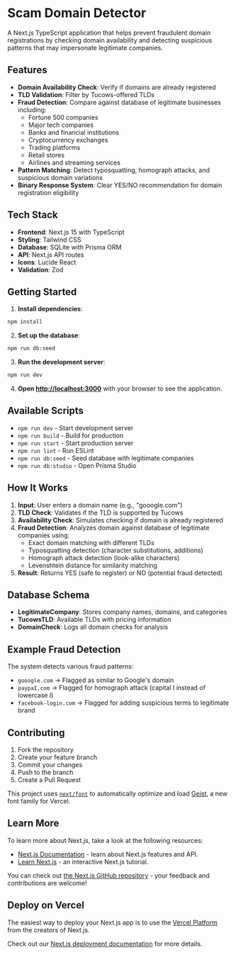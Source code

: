 # Scam Domain Detector

A Next.js TypeScript application that helps prevent fraudulent domain registrations by checking domain availability and detecting suspicious patterns that may impersonate legitimate companies.

## Features

- **Domain Availability Check**: Verify if domains are already registered
- **TLD Validation**: Filter by Tucows-offered TLDs
- **Fraud Detection**: Compare against database of legitimate businesses including:
  - Fortune 500 companies
  - Major tech companies
  - Banks and financial institutions
  - Cryptocurrency exchanges
  - Trading platforms
  - Retail stores
  - Airlines and streaming services
- **Pattern Matching**: Detect typosquatting, homograph attacks, and suspicious domain variations
- **Binary Response System**: Clear YES/NO recommendation for domain registration eligibility

## Tech Stack

- **Frontend**: Next.js 15 with TypeScript
- **Styling**: Tailwind CSS
- **Database**: SQLite with Prisma ORM
- **API**: Next.js API routes
- **Icons**: Lucide React
- **Validation**: Zod

## Getting Started

1. **Install dependencies**:
```bash
npm install
```

2. **Set up the database**:
```bash
npm run db:seed
```

3. **Run the development server**:
```bash
npm run dev
```

4. **Open [http://localhost:3000](http://localhost:3000)** with your browser to see the application.

## Available Scripts

- `npm run dev` - Start development server
- `npm run build` - Build for production
- `npm run start` - Start production server
- `npm run lint` - Run ESLint
- `npm run db:seed` - Seed database with legitimate companies
- `npm run db:studio` - Open Prisma Studio

## How It Works

1. **Input**: User enters a domain name (e.g., "gooogle.com")
2. **TLD Check**: Validates if the TLD is supported by Tucows
3. **Availability Check**: Simulates checking if domain is already registered
4. **Fraud Detection**: Analyzes domain against database of legitimate companies using:
   - Exact domain matching with different TLDs
   - Typosquatting detection (character substitutions, additions)
   - Homograph attack detection (look-alike characters)
   - Levenshtein distance for similarity matching
5. **Result**: Returns YES (safe to register) or NO (potential fraud detected)

## Database Schema

- **LegitimateCompany**: Stores company names, domains, and categories
- **TucowsTLD**: Available TLDs with pricing information
- **DomainCheck**: Logs all domain checks for analysis

## Example Fraud Detection

The system detects various fraud patterns:
- `gooogle.com` → Flagged as similar to Google's domain
- `paypaI.com` → Flagged for homograph attack (capital I instead of lowercase l)
- `facebook-login.com` → Flagged for adding suspicious terms to legitimate brand

## Contributing

1. Fork the repository
2. Create your feature branch
3. Commit your changes
4. Push to the branch
5. Create a Pull Request

This project uses [`next/font`](https://nextjs.org/docs/app/building-your-application/optimizing/fonts) to automatically optimize and load [Geist](https://vercel.com/font), a new font family for Vercel.

## Learn More

To learn more about Next.js, take a look at the following resources:

- [Next.js Documentation](https://nextjs.org/docs) - learn about Next.js features and API.
- [Learn Next.js](https://nextjs.org/learn) - an interactive Next.js tutorial.

You can check out [the Next.js GitHub repository](https://github.com/vercel/next.js) - your feedback and contributions are welcome!

## Deploy on Vercel

The easiest way to deploy your Next.js app is to use the [Vercel Platform](https://vercel.com/new?utm_medium=default-template&filter=next.js&utm_source=create-next-app&utm_campaign=create-next-app-readme) from the creators of Next.js.

Check out our [Next.js deployment documentation](https://nextjs.org/docs/app/building-your-application/deploying) for more details.
